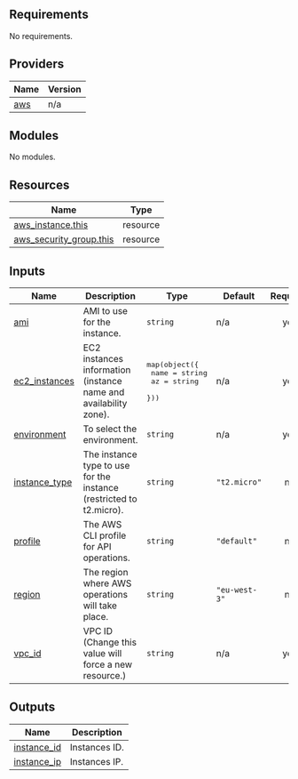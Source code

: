 ## Requirements

No requirements.

## Providers

| Name | Version |
|------|---------|
| <a name="provider_aws"></a> [aws](#provider\_aws) | n/a |

## Modules

No modules.

## Resources

| Name | Type |
|------|------|
| [aws_instance.this](https://registry.terraform.io/providers/hashicorp/aws/latest/docs/resources/instance) | resource |
| [aws_security_group.this](https://registry.terraform.io/providers/hashicorp/aws/latest/docs/resources/security_group) | resource |

## Inputs

| Name | Description | Type | Default | Required |
|------|-------------|------|---------|:--------:|
| <a name="input_ami"></a> [ami](#input\_ami) | AMI to use for the instance. | `string` | n/a | yes |
| <a name="input_ec2_instances"></a> [ec2\_instances](#input\_ec2\_instances) | EC2 instances information (instance name and availability zone). | <pre>map(object({<br>    name  = string<br>    az    = string<br>  }))</pre> | n/a | yes |
| <a name="input_environment"></a> [environment](#input\_environment) | To select the environment. | `string` | n/a | yes |
| <a name="input_instance_type"></a> [instance\_type](#input\_instance\_type) | The instance type to use for the instance (restricted to t2.micro). | `string` | `"t2.micro"` | no |
| <a name="input_profile"></a> [profile](#input\_profile) | The AWS CLI profile for API operations. | `string` | `"default"` | no |
| <a name="input_region"></a> [region](#input\_region) | The region where AWS operations will take place. | `string` | `"eu-west-3"` | no |
| <a name="input_vpc_id"></a> [vpc\_id](#input\_vpc\_id) | VPC ID (Change this value will force a new resource.) | `string` | n/a | yes |

## Outputs

| Name | Description |
|------|-------------|
| <a name="output_instance_id"></a> [instance\_id](#output\_instance\_id) | Instances ID. |
| <a name="output_instance_ip"></a> [instance\_ip](#output\_instance\_ip) | Instances IP. |
